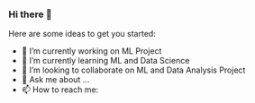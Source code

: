 ### Hi there 👋


Here are some ideas to get you started:

- 🔭 I’m currently working on ML Project
- 🌱 I’m currently learning ML and Data Science
- 👯 I’m looking to collaborate on ML and Data Analysis Project
- 💬 Ask me about ...
- 📫 How to reach me: 


